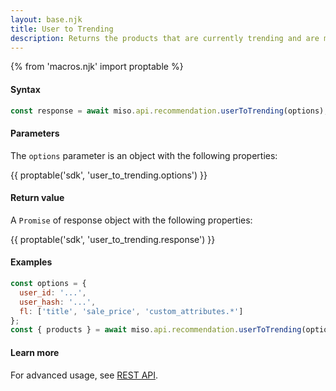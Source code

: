 ```yaml
---
layout: base.njk
title: User to Trending
description: Returns the products that are currently trending and are most likely to be of interest to this user.
---
```

{% from 'macros.njk' import proptable %}

#### Syntax
```js
const response = await miso.api.recommendation.userToTrending(options);
```

#### Parameters
The `options` parameter is an object with the following properties:

{{ proptable('sdk', 'user_to_trending.options') }}

#### Return value
A `Promise` of response object with the following properties:

{{ proptable('sdk', 'user_to_trending.response') }}

#### Examples
```js
const options = {
  user_id: '...',
  user_hash: '...',
  fl: ['title', 'sale_price', 'custom_attributes.*']
};
const { products } = await miso.api.recommendation.userToTrending(options);
```

#### Learn more
For advanced usage, see [REST API](https://api.askmiso.com/#operation/trending_items_v1_recommendation_user_to_trending_post).
